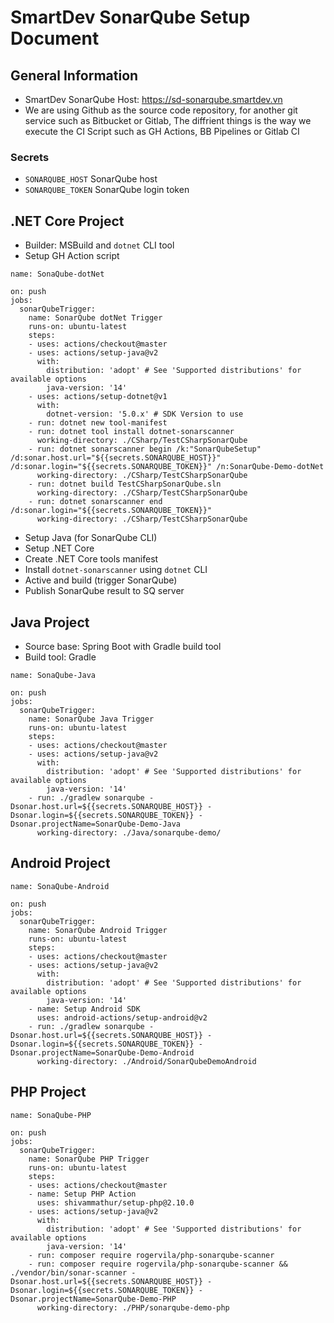 
# SmartDev SonarQube Setup Document

## General Information

* SmartDev SonarQube Host: https://sd-sonarqube.smartdev.vn
* We are using Github as the source code repository, for another git service such as Bitbucket or Gitlab, The diffrient things is the way we execute the CI Script such as GH Actions, BB Pipelines or Gitlab CI

### Secrets

* `SONARQUBE_HOST` SonarQube host
* `SONARQUBE_TOKEN` SonarQube login token

## .NET Core Project

* Builder: MSBuild and `dotnet` CLI tool
* Setup GH Action script

```
name: SonaQube-dotNet

on: push
jobs:
  sonarQubeTrigger:
    name: SonarQube dotNet Trigger
    runs-on: ubuntu-latest
    steps:
    - uses: actions/checkout@master
    - uses: actions/setup-java@v2
      with:
        distribution: 'adopt' # See 'Supported distributions' for available options
        java-version: '14'
    - uses: actions/setup-dotnet@v1
      with:
        dotnet-version: '5.0.x' # SDK Version to use
    - run: dotnet new tool-manifest
    - run: dotnet tool install dotnet-sonarscanner
      working-directory: ./CSharp/TestCSharpSonarQube
    - run: dotnet sonarscanner begin /k:"SonarQubeSetup" /d:sonar.host.url="${{secrets.SONARQUBE_HOST}}" /d:sonar.login="${{secrets.SONARQUBE_TOKEN}}" /n:SonarQube-Demo-dotNet
      working-directory: ./CSharp/TestCSharpSonarQube
    - run: dotnet build TestCSharpSonarQube.sln
      working-directory: ./CSharp/TestCSharpSonarQube
    - run: dotnet sonarscanner end /d:sonar.login="${{secrets.SONARQUBE_TOKEN}}"
      working-directory: ./CSharp/TestCSharpSonarQube
```

* Setup Java (for SonarQube CLI)
* Setup .NET Core
* Create .NET Core tools manifest
* Install `dotnet-sonarscanner` using `dotnet` CLI
* Active and build (trigger SonarQube)
* Publish SonarQube result to SQ server

## Java Project

* Source base: Spring Boot with Gradle build tool
* Build tool: Gradle

```
name: SonaQube-Java

on: push
jobs:
  sonarQubeTrigger:
    name: SonarQube Java Trigger
    runs-on: ubuntu-latest
    steps:
    - uses: actions/checkout@master
    - uses: actions/setup-java@v2
      with:
        distribution: 'adopt' # See 'Supported distributions' for available options
        java-version: '14'
    - run: ./gradlew sonarqube -Dsonar.host.url=${{secrets.SONARQUBE_HOST}} -Dsonar.login=${{secrets.SONARQUBE_TOKEN}} -Dsonar.projectName=SonarQube-Demo-Java
      working-directory: ./Java/sonarqube-demo/
```

## Android Project

```
name: SonaQube-Android

on: push
jobs:
  sonarQubeTrigger:
    name: SonarQube Android Trigger
    runs-on: ubuntu-latest
    steps:
    - uses: actions/checkout@master
    - uses: actions/setup-java@v2
      with:
        distribution: 'adopt' # See 'Supported distributions' for available options
        java-version: '14'
    - name: Setup Android SDK
      uses: android-actions/setup-android@v2
    - run: ./gradlew sonarqube -Dsonar.host.url=${{secrets.SONARQUBE_HOST}} -Dsonar.login=${{secrets.SONARQUBE_TOKEN}} -Dsonar.projectName=SonarQube-Demo-Android
      working-directory: ./Android/SonarQubeDemoAndroid

```

## PHP Project

```
name: SonaQube-PHP

on: push
jobs:
  sonarQubeTrigger:
    name: SonarQube PHP Trigger
    runs-on: ubuntu-latest
    steps:
    - uses: actions/checkout@master
    - name: Setup PHP Action
      uses: shivammathur/setup-php@2.10.0
    - uses: actions/setup-java@v2
      with:
        distribution: 'adopt' # See 'Supported distributions' for available options
        java-version: '14'
    - run: composer require rogervila/php-sonarqube-scanner
    - run: composer require rogervila/php-sonarqube-scanner && ./vendor/bin/sonar-scanner -Dsonar.host.url=${{secrets.SONARQUBE_HOST}} -Dsonar.login=${{secrets.SONARQUBE_TOKEN}} -Dsonar.projectName=SonarQube-Demo-PHP
      working-directory: ./PHP/sonarqube-demo-php
    
```

